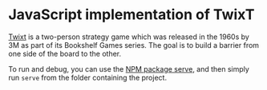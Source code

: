 # JavaScript implementation of TwixT

[Twixt](https://en.wikipedia.org/wiki/TwixT) is a two-person strategy game which was released in the 1960s by 3M as part of its Bookshelf Games series. The goal is to build a barrier from one side of the board to the other.

To run and debug, you can use the [NPM package serve](https://www.npmjs.com/package/serve), and then simply run `serve` from the folder containing the project.
